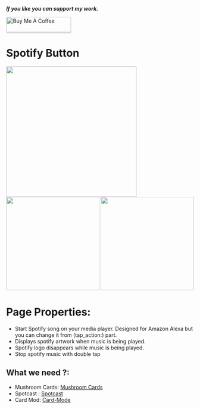 _**If you like you can support my work.**_

<a href="https://www.buymeacoffee.com/berkansezer" target="_blank"><img src="https://www.buymeacoffee.com/assets/img/custom_images/orange_img.png" alt="Buy Me A Coffee" style="height: 41px !important;width: 174px !important;box-shadow: 0px 3px 2px 0px rgba(190, 190, 190, 0.5) !important;-webkit-box-shadow: 0px 3px 2px 0px rgba(190, 190, 190, 0.5) !important;" ></a> 

# Spotify Button 

<img src="https://user-images.githubusercontent.com/84282504/204285116-301f9fa1-5ff8-4da6-ad1d-0521cd343b2e.png" width="350"> <img src="https://user-images.githubusercontent.com/84282504/204288564-e194b83f-32c0-4b83-9bde-a5fe725b2c26.png" width="250">
<img src="https://user-images.githubusercontent.com/84282504/204289579-e5407e5c-9e11-43a0-9e0b-9d887b2aeed9.png" width="250">

# Page Properties:

- Start Spotify song on your media player. Designed for Amazon Alexa but you can change it from (tap_action:) part. 
- Displays spotify artwork when music is being played. 
- Spotify logo disappears while music is being played.
- Stop spotify music with double tap

## What we need ?:

- Mushroom Cards: [Mushroom Cards](https://github.com/piitaya/lovelace-mushroom)
- Spotcast : [Spotcast](https://github.com/fondberg/spotcast)
- Card Mod: [Card-Mode](https://github.com/thomasloven/lovelace-card-mod)
